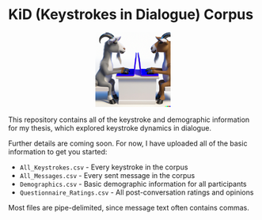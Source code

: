# KiD (Keystrokes in Dialogue) Corpus

<p align="center">
<img src="kidgraphic5.png" alt="Goats talking through computers" width=30% title="Goats talking through computers">
</p>

This repository contains all of the keystroke and demographic information for my thesis, which explored keystroke dynamics in dialogue.

Further details are coming soon. For now, I have uploaded all of the basic information to get you started:

* `All_Keystrokes.csv` - Every keystroke in the corpus
* `All_Messages.csv` - Every sent message in the corpus
* `Demographics.csv` - Basic demographic information for all participants
* `Questionnaire_Ratings.csv` - All post-conversation ratings and opinions

Most files are pipe-delimited, since message text often contains commas.